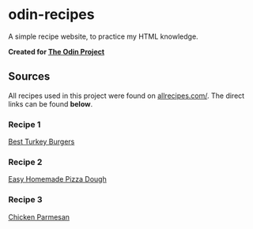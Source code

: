 # odin-recipes
A simple recipe website, to practice my HTML knowledge.

**Created for [The Odin Project](https://www.theodinproject.com/)**

## Sources
All recipes used in this project were found on [allrecipes.com/](https://www.allrecipes.com/). The direct links can be found **below**.

### Recipe 1
[Best Turkey Burgers](https://www.allrecipes.com/recipe/39748/actually-delicious-turkey-burgers/)

### Recipe 2
[Easy Homemade Pizza Dough](https://www.allrecipes.com/recipe/20171/quick-and-easy-pizza-crust/)

### Recipe 3
[Chicken Parmesan](https://www.allrecipes.com/recipe/223042/chicken-parmesan/)